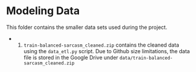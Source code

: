 # Modeling Data

This folder contains the smaller data sets used during the project.

* 1. `train-balanced-sarcasm_cleaned.zip` contains the cleaned data using the `data_etl.py` script. Due to Github size limitations, the data file is stored in the Google Drive under `data/train-balanced-sarcasm_cleaned.zip`